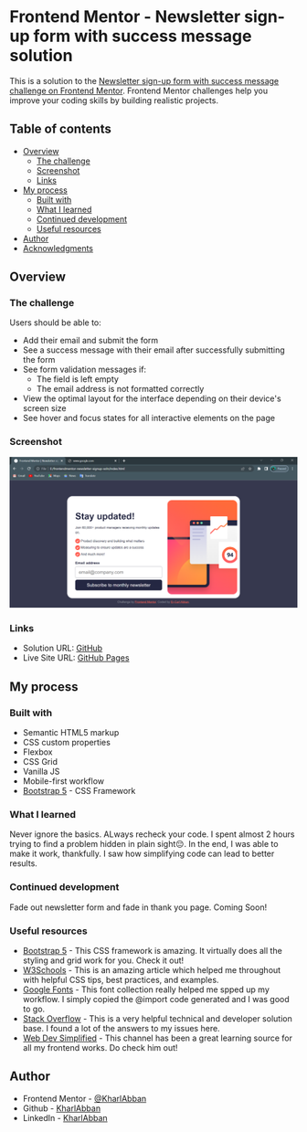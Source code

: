 # Frontend Mentor - Newsletter sign-up form with success message solution

This is a solution to the [Newsletter sign-up form with success message challenge on Frontend Mentor](https://www.frontendmentor.io/challenges/newsletter-signup-form-with-success-message-3FC1AZbNrv). Frontend Mentor challenges help you improve your coding skills by building realistic projects.

## Table of contents

- [Overview](#overview)
  - [The challenge](#the-challenge)
  - [Screenshot](#screenshot)
  - [Links](#links)
- [My process](#my-process)
  - [Built with](#built-with)
  - [What I learned](#what-i-learned)
  - [Continued development](#continued-development)
  - [Useful resources](#useful-resources)
- [Author](#author)
- [Acknowledgments](#acknowledgments)

## Overview

### The challenge

Users should be able to:

- Add their email and submit the form
- See a success message with their email after successfully submitting the form
- See form validation messages if:
  - The field is left empty
  - The email address is not formatted correctly
- View the optimal layout for the interface depending on their device's screen size
- See hover and focus states for all interactive elements on the page

### Screenshot

![](./screenshot.png)

### Links

- Solution URL: [GitHub](https://github.com/KharlAbban/frontendmentor-social-media-dashboard-soln)
- Live Site URL: [GitHub Pages](https://kharlabban.github.io/projects/frontendmentor_newsletter_page/index.html)

## My process

### Built with

- Semantic HTML5 markup
- CSS custom properties
- Flexbox
- CSS Grid
- Vanilla JS
- Mobile-first workflow
- [Bootstrap 5](https://getbootstrap.com) - CSS Framework

### What I learned

Never ignore the basics. ALways recheck your code. I spent almost 2 hours trying to find a problem hidden in plain sight😔. In the end, I was able to make it work, thankfully. I saw how simplifying code can lead to better results.

### Continued development

Fade out newsletter form and fade in thank you page.
Coming Soon!

### Useful resources

- [Bootstrap 5](https://www.getbootstrap.com) - This CSS framework is amazing. It virtually does all the styling and grid work for you. Check it out!
- [W3Schools](https://www.w3schools.com) - This is an amazing article which helped me throughout with helpful CSS tips, best practices, and examples.
- [Google Fonts](https://fonts.google.com) - This font collection really helped me spped up my workflow. I simply copied the @import code generated and I was good to go.
- [Stack Overflow](https://stackoverflow.com) - This is a very helpful technical and developer solution base. I found a lot of the answers to my issues here.
- [Web Dev Simplified](https://www.youtube.com/WebDevSimplified) - This channel has been a great learning source for all my frontend works. Do check him out!

## Author

- Frontend Mentor - [@KharlAbban](https://www.frontendmentor.io/profile/KharlAbban)
- Github - [KharlAbban](https://www.github.com/KharlAbban)
- LinkedIn - [KharlAbban](https://www.linkedin.com/in/er-carl-abban-623817271/)
